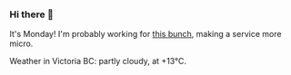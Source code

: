 ### Hi there :wave:

It's Monday! I'm probably working for [this bunch](https://github.com/kohofinancial), making a service more micro.

Weather in Victoria BC: partly cloudy, at +13°C.
